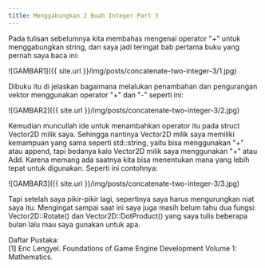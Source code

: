 ```yaml
---
title: Menggabungkan 2 Buah Integer Part 3
---
```


Pada tulisan sebelumnya kita membahas mengenai operator "+" untuk menggabungkan string,<!--more--> dan saya jadi teringat bab pertama buku yang pernah saya baca ini:

![GAMBAR1]({{ site.url }}/img/posts/concatenate-two-integer-3/1.jpg)

Dibuku itu di jelaskan bagaimana melalukan penambahan dan pengurangan vektor menggunakan operator "+" dan "-" seperti ini:

![GAMBAR2]({{ site.url }}/img/posts/concatenate-two-integer-3/2.jpg)

Kemudian muncullah ide untuk menambahkan operator itu pada struct Vector2D milik saya. Sehingga nantinya Vector2D milik saya memiliki kemampuan yang sama seperti std::string, yaitu bisa menggunakan "+" atau append, tapi bedanya kalo Vector2D milik saya menggunakan "+" atau Add. Karena memang ada saatnya kita bisa menentukan mana yang lebih tepat untuk digunakan. Seperti ini contohnya:

![GAMBAR3]({{ site.url }}/img/posts/concatenate-two-integer-3/3.jpg)

Tapi setelah saya pikir-pikir lagi, sepertinya saya harus mengurungkan niat saya itu. Mengingat sampai saat ini saya juga masih belum tahu dua fungsi: Vector2D::Rotate() dan Vector2D::DotProduct() yang saya tulis beberapa bulan lalu mau saya gunakan untuk apa. 

Daftar Pustaka:<br>
[1] Eric Lengyel. Foundations of Game Engine Development Volume 1: Mathematics.
